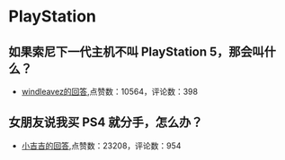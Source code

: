 #  PlayStation 
## 如果索尼下一代主机不叫 PlayStation 5，那会叫什么？
- [windleavez的回答](https://www.zhihu.com/question/297904149/answer/507587786),点赞数：10564，评论数：398
## 女朋友说我买 PS4 就分手，怎么办？
- [小吉吉的回答](https://www.zhihu.com/question/264642877/answer/1036582412),点赞数：23208，评论数：954
